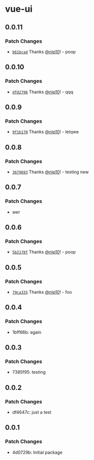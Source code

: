 # vue-ui

## 0.0.11

### Patch Changes

- [`b61bcad`](https://github.com/nip10/vue-ui/commit/b61bcadeeb1e39fa49540d6afe75cf2b49f58ca5) Thanks [@nip10](https://github.com/nip10)! - poop

## 0.0.10

### Patch Changes

- [`dfd2796`](https://github.com/nip10/vue-ui/commit/dfd27963e7df08f129924a597b9974841e498c55) Thanks [@nip10](https://github.com/nip10)! - qqq

## 0.0.9

### Patch Changes

- [`9f1b170`](https://github.com/nip10/vue-ui/commit/9f1b17081f349908cbb36aa4ce693bb2cad048de) Thanks [@nip10](https://github.com/nip10)! - letqwe

## 0.0.8

### Patch Changes

- [`3679693`](https://github.com/nip10/vue-ui/commit/367969333602353744e255aeff40b94199559d67) Thanks [@nip10](https://github.com/nip10)! - testing new

## 0.0.7

### Patch Changes

- wer

## 0.0.6

### Patch Changes

- [`5b2178f`](https://github.com/nip10/vue-ui/commit/5b2178f46b31c24b4ddcb92fa609444601a288d1) Thanks [@nip10](https://github.com/nip10)! - poop

## 0.0.5

### Patch Changes

- [`79ca335`](https://github.com/nip10/vue-ui/commit/79ca3356fb3cf8fd6e782a18342b831eda123df8) Thanks [@nip10](https://github.com/nip10)! - foo

## 0.0.4

### Patch Changes

- 1bff66b: again

## 0.0.3

### Patch Changes

- 7385f95: testing

## 0.0.2

### Patch Changes

- df4647c: just a test

## 0.0.1

### Patch Changes

- 4d0729b: Initial package
